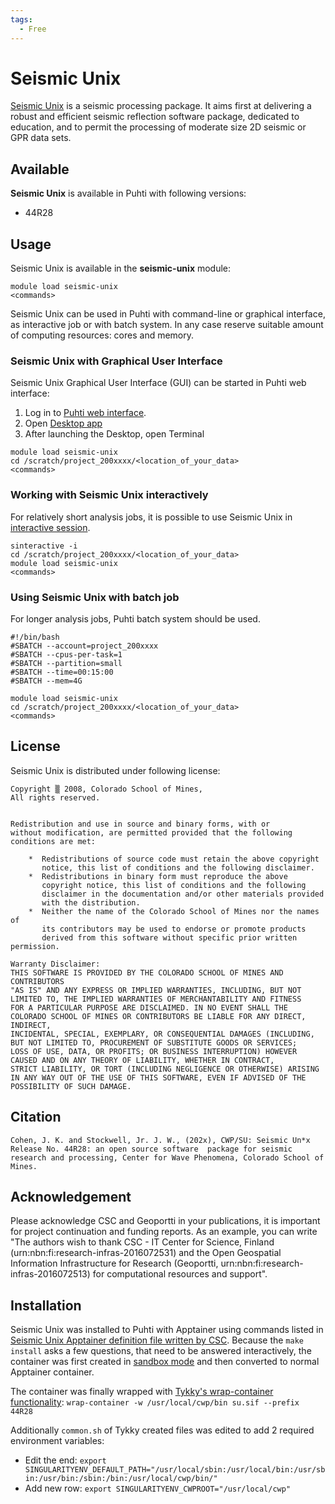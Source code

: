 ```yaml
---
tags:
  - Free
---
```


# Seismic Unix

[Seismic Unix](https://wiki.seismic-unix.org/start) is a seismic processing package. It aims first at delivering a robust and efficient seismic reflection software package, dedicated to education, and to permit the processing of moderate size 2D seismic or GPR data sets.


## Available

__Seismic Unix__ is available in Puhti with following versions:

* 44R28


## Usage

Seismic Unix is available in the __seismic-unix__ module:

```
module load seismic-unix
<commands>
```
Seismic Unix can be used in Puhti with command-line or graphical interface, as interactive job or with batch system. In any case reserve suitable amount of computing resources: cores and memory. 

### Seismic Unix with Graphical User Interface

Seismic Unix Graphical User Interface (GUI) can be started in Puhti web interface:

1. Log in to [Puhti web interface](https://puhti.csc.fi).
2. Open [Desktop app](../computing/webinterface/desktop.md)
3. After launching the Desktop, open Terminal

```
module load seismic-unix
cd /scratch/project_200xxxx/<location_of_your_data>
<commands>
```

### Working with Seismic Unix interactively
For relatively short analysis jobs, it is possible to use Seismic Unix in [interactive session](../computing/running/interactive-usage.md).

```
sinteractive -i
cd /scratch/project_200xxxx/<location_of_your_data>
module load seismic-unix
<commands>
```

### Using Seismic Unix with batch job
For longer analysis jobs, Puhti batch system should be used.

```
#!/bin/bash
#SBATCH --account=project_200xxxx
#SBATCH --cpus-per-task=1
#SBATCH --partition=small
#SBATCH --time=00:15:00
#SBATCH --mem=4G

module load seismic-unix
cd /scratch/project_200xxxx/<location_of_your_data>
<commands>
```

## License 

Seismic Unix is distributed under following license:

```
Copyright ▒ 2008, Colorado School of Mines,
All rights reserved.


Redistribution and use in source and binary forms, with or
without modification, are permitted provided that the following
conditions are met:

    *  Redistributions of source code must retain the above copyright
       notice, this list of conditions and the following disclaimer.
    *  Redistributions in binary form must reproduce the above
       copyright notice, this list of conditions and the following
       disclaimer in the documentation and/or other materials provided
       with the distribution.
    *  Neither the name of the Colorado School of Mines nor the names of
       its contributors may be used to endorse or promote products
       derived from this software without specific prior written permission.

Warranty Disclaimer:
THIS SOFTWARE IS PROVIDED BY THE COLORADO SCHOOL OF MINES AND CONTRIBUTORS
"AS IS" AND ANY EXPRESS OR IMPLIED WARRANTIES, INCLUDING, BUT NOT
LIMITED TO, THE IMPLIED WARRANTIES OF MERCHANTABILITY AND FITNESS
FOR A PARTICULAR PURPOSE ARE DISCLAIMED. IN NO EVENT SHALL THE
COLORADO SCHOOL OF MINES OR CONTRIBUTORS BE LIABLE FOR ANY DIRECT, INDIRECT,
INCIDENTAL, SPECIAL, EXEMPLARY, OR CONSEQUENTIAL DAMAGES (INCLUDING,
BUT NOT LIMITED TO, PROCUREMENT OF SUBSTITUTE GOODS OR SERVICES;
LOSS OF USE, DATA, OR PROFITS; OR BUSINESS INTERRUPTION) HOWEVER
CAUSED AND ON ANY THEORY OF LIABILITY, WHETHER IN CONTRACT,
STRICT LIABILITY, OR TORT (INCLUDING NEGLIGENCE OR OTHERWISE) ARISING
IN ANY WAY OUT OF THE USE OF THIS SOFTWARE, EVEN IF ADVISED OF THE
POSSIBILITY OF SUCH DAMAGE.
```


## Citation

`Cohen, J. K. and Stockwell, Jr. J. W., (202x), CWP/SU: Seismic Un*x Release No. 44R28: an open source software  package for seismic research and processing, Center for Wave Phenomena, Colorado School of Mines.
`


## Acknowledgement

Please acknowledge CSC and Geoportti in your publications, it is important for project continuation and funding reports.
As an example, you can write "The authors wish to thank CSC - IT Center for Science, Finland (urn:nbn:fi:research-infras-2016072531) and the Open Geospatial Information Infrastructure for Research (Geoportti, urn:nbn:fi:research-infras-2016072513) for computational resources and support".


## Installation

Seismic Unix was installed to Puhti with Apptainer using commands listed in [Seismic Unix Apptainer definition file written by CSC](https://github.com/CSCfi/singularity-recipes/blob/main/seismic-unix/44R28.def). 
Because the `make install` asks a few questions, that need to be answered interactively, the container was first created in [sandbox mode](https://apptainer.org/docs/user/main/build_a_container.html#creating-writable-sandbox-directories) 
and then converted to normal Apptainer container.

The container was finally wrapped with [Tykky's wrap-container functionality](../computing/containers/tykky.md#container-based-installations): `wrap-container -w /usr/local/cwp/bin su.sif --prefix 44R28`

Additionally `common.sh` of Tykky created files was edited to add 2 required environment variables:
* Edit the end: `export SINGULARITYENV_DEFAULT_PATH="/usr/local/sbin:/usr/local/bin:/usr/sbin:/usr/bin:/sbin:/bin:/usr/local/cwp/bin/"`
* Add new row: `export SINGULARITYENV_CWPROOT="/usr/local/cwp"`

